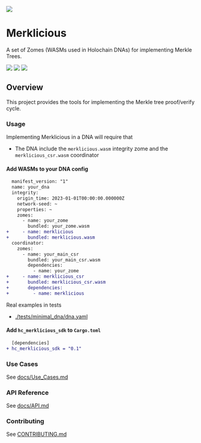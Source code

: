 [![](https://img.shields.io/crates/v/hc_merklicious_sdk?style=flat-square)](https://crates.io/crates/hc_merklicious_sdk)

# Merklicious
A set of Zomes (WASMs used in Holochain DNAs) for implementing Merkle Trees.


[![](https://img.shields.io/github/issues-raw/mjbrisebois/hc-merklicious?style=flat-square)](https://github.com/mjbrisebois/hc-merklicious/issues)
[![](https://img.shields.io/github/issues-closed-raw/mjbrisebois/hc-merklicious?style=flat-square)](https://github.com/mjbrisebois/hc-merklicious/issues?q=is%3Aissue+is%3Aclosed)
[![](https://img.shields.io/github/issues-pr-raw/mjbrisebois/hc-merklicious?style=flat-square)](https://github.com/mjbrisebois/hc-merklicious/pulls)

## Overview
This project provides the tools for implementing the Merkle tree proof/verify cycle.


### Usage
Implementing Merklicious in a DNA will require that

- The DNA include the `merklicious.wasm` integrity zome and the `merklicious_csr.wasm` coordinator

#### Add WASMs to your DNA config

```diff
  manifest_version: "1"
  name: your_dna
  integrity:
    origin_time: 2023-01-01T00:00:00.000000Z
    network-seed: ~
    properties: ~
    zomes:
      - name: your_zome
        bundled: your_zome.wasm
+     - name: merklicious
+       bundled: merklicious.wasm
  coordinator:
    zomes:
      - name: your_main_csr
        bundled: your_main_csr.wasm
        dependencies:
          - name: your_zome
+     - name: merklicious_csr
+       bundled: merklicious_csr.wasm
+       dependencies:
+         - name: merklicious
```

Real examples in tests
- [./tests/minimal_dna/dna.yaml](./tests/minimal_dna/dna.yaml)

#### Add `hc_merklicious_sdk` to `Cargo.toml`

```diff
  [dependencies]
+ hc_merklicious_sdk = "0.1"
```


### Use Cases

See [docs/Use_Cases.md](docs/Use_Cases.md)

### API Reference

See [docs/API.md](docs/API.md)

### Contributing

See [CONTRIBUTING.md](CONTRIBUTING.md)
